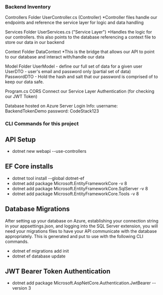 ### Backend Inventory

Controllers Folder
    UserController.cs (Controller)
    *Controller files handle our endpoints and reference the service layer for logic and data handling

Services Folder
    UserServices.cs ("Service Layer")
    *Handles the logic for our controllers. this also points to the database referencing a context file to store our data in our backend

Context Folder
    DataContext
    *This is the bridge that allows our API to point to our database and interact with/handle our data

Model Folder
    UserModel - define our full set of data for a given user
    UserDTO - user's email and password only (partial set of data)
    PasswordDTO - Hold the hash and salt that our password is comprised of to keep our data safe.

Program.cs 
    CORS
    Connect our Service Layer
    Authentication (for checking our JWT Token)

Database hosted on Azure
Server Login Info: 
username: BackendTokenDemo
password: CodeStack123


### CLI Commands for this project
## API Setup
- dotnet new webapi --use-controllers

## EF Core installs
- dotnet tool install --global dotnet-ef
- dotnet add package Microsoft.EntityFrameworkCore -v 8
- dotnet add package Microsoft.EntityFrameworkCore.SqlServer -v 8
- dotnet add package Microsoft.EntityFrameworkCore.Tools -v 8

## Database Migrations
After setting up your database on Azure, establishing your connection string in your appsettings.json, and logging into the SQL Server extension, you will need your migrations files to have your API communicate with the database appropriately. This is generated and put to use with the following CLI commands. 
- dotnet ef migrations add init
- dotnet ef database update

## JWT Bearer Token Authentication
- dotnet add package Microsoft.AspNetCore.Authentication.JwtBearer --version 3